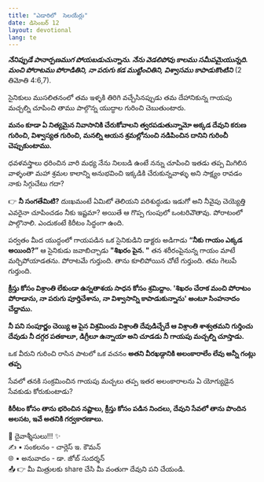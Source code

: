 ```yaml
---
title: "ఎడారిలో  సెలయేర్లు"
date: డిసెంబర్ 12
layout: devotional
lang: te
---
```


***నేనిప్పుడే పానార్పణముగ పోయబడుచున్నాను. నేను వెడలిపోవు కాలము సమీపమైయున్నది. మంచి పోరాటము పోరాడితిని, నా పరుగు కడ ముట్టించితిని, విశ్వాసము కాపాడుకొంటిని*** (2 తిమోతి 4:6,7). 

సైనికులు ముసలితనంలో తమ ఇళ్ళకి తిరిగి వచ్చేసినప్పుడు తమ దేహానికున్న గాయపు మచ్చల్ని చూపించి తాము పాల్గొన్న యుద్ధాల గురించి చెబుతుంటారు. 

**మనం కూడా ఏ నిత్యమైన నివాసానికి చేరుకోవాలని త్వరపడుతున్నామో అక్కడ దేవుని కరుణ గురించి, విశ్వాస్యత గురించి, మనల్ని ఆయన శ్రమల్లోనుంచి నడిపించిన దానిని గురించీ చెప్పుకుంటాము.**

 ధవళవస్త్రాలు ధరించిన వారి మధ్య నేను నిలబడి ఉంటే నన్ను చూపించి ఇతడు తప్ప మిగిలిన వాళ్ళంతా మహా శ్రమల కాలాన్ని అనుభవించి ఇక్కడికి చేరుకున్నవాళ్ళు అని సాక్ష్యం రావడం నాకు సిగ్గుచేటు గదా?

👉 **నీ సంగతేమిటి?** దుఃఖమంటే ఏమిటో తెలియని పరిశుద్ధుడు ఇడుగో అని నీవైపు చెయ్యెత్తి ఎవరైనా చూపించడం నీకు ఇష్టమా? అయితే ఆ గొప్ప గుంపులో ఒంటరివౌతావు. పోరాటంలో పాల్గొనాలి. ఎందుకంటే కిరీటం సిద్ధంగా ఉంది.

పర్వతం మీద యుద్ధంలో గాయపడిన ఒక సైనికుడిని డాక్టరు అడిగాడు **“నీకు గాయం ఎక్కడ అయింది?”** ఆ సైనికుడు జవాబిచ్చాడు **"శిఖరం పైన. "** తన శరీరంపైనున్న గాయం మాటే మర్చిపోయాడతను. పోరాటమే గుర్తుంది. తాను కూలిపోయిన చోటే గుర్తుంది. తమ గెలుపే గుర్తుంది. 

**క్రీస్తు కోసం విశ్రాంతి లేకుండా ఉన్నతాశయ సాధన కోసం శ్రమిద్దాం. 'శిఖరం చేరాక మంచి పోరాటం పోరాడాను, నా పరుగు పూర్తిచేశాను, నా విశ్వాసాన్ని కాపాడుకున్నాను' అంటూ సింహనాదం చేద్దాము.**

**నీ పని సంపూర్ణం చెయ్యి ఆ పైన విశ్రమించు విశ్రాంతి దేవుడిచ్చేదే ఆ విశ్రాంతి శాశ్వతమని గుర్తించు దేవుడు నీ దగ్గర పతకాలూ, డిగ్రీలూ ఉన్నాయా అని చూడడు నీ గాయపు మచ్చల్ని చూస్తాడు.**

ఒక వీరుని గురించి రాసిన పాటలో ఒక వచనం
**అతని వీరఖడ్గానికి అలంకారాలేం లేవు అన్నీ గంట్లు తప్ప**

సేవలో తనకి సంక్రమించిన గాయపు మచ్చలు తప్ప ఇతర అలంకారాలను ఏ యోగ్యుడైన సేవకుడు కోరుకుంటాడు? 

**కిరీటం కోసం తాను భరించిన నష్టాలు, క్రీస్తు కోసం పడిన నిందలు, దేవుని సేవలో తాను పొందిన అలసట, ఇవే అతనికి గర్వకారణాలు.**

<div class="blessing">🙏 <span class="bless-text">దైవాశ్శీసులు!!!</span> ✨</div>

<div class="credit">✍️ <span class="credit-text">▪ సంకలనం - చార్లెస్ ఇ. కౌమన్</span></div>
<div class="credit">🌐 <span class="credit-text">▪ అనువాదం - డా. జోబ్ సుదర్శన్</span></div>


<div class="share">📤 👉 <span class="share-text">మీ మిత్రులకు share చేసి మీ వంతుగా దేవుని పని చేయండి.</span></div>
